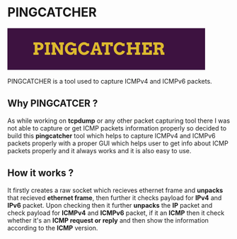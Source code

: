 # PINGCATCHER
![](https://github.com/Har1743/pingcatcher/blob/master/ping/logo-1.png)  

PINGCATCHER is a tool used to capture ICMPv4 and ICMPv6 packets.  
  
## Why PINGCATCER ?  

As while working on **tcpdump** or any other packet capturing tool there I was not able to capture or get ICMP packets information properly so decided to build this **pingcatcher** tool which helps to capture ICMPv4 and ICMPv6 packets properly with a proper GUI which helps user to get info about ICMP packets properly and it always works and it is also easy to use.  

## How it works ?

It firstly creates a raw socket which recieves ethernet frame and **unpacks** that recieved **ethernet frame**, then further it checks payload for **IPv4** and **IPv6** packet. Upon checking then it further **unpacks** the **IP** packet and check payload for **ICMPv4** and **ICMPv6** packet, if it an **ICMP** then it check whether it's an **ICMP request or reply** and then show the information according to the **ICMP** version.      



  

